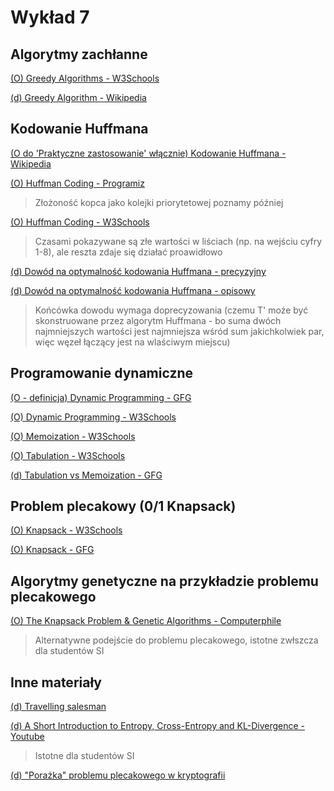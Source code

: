 # Wykład 7

<!-- 

## 6: **Programowanie dynamiczne i algorytmy zachłanne**

- **Algorytmy (Zachłanne)**:
 - Problem plecakowy (podstawowe podejście zachłanne; przykład suboptymalnego algorytmu zachłannego z backtrackingiem)
 - Kodowanie Huffmana (przykład optymalnego algorytmu zachłannego; połączenie z entropią, drzewami)

- **Algorytmy (Programowanie dynamiczne)**:
  - Ciąg Fibonacciego (rozwiązanie z memoizacją i tabulacją).
  - Problem plecakowy (dynamiczna wersja problemu plecaka 0/1).

- **Zachłanny vs. Programowanie dynamiczne**
  - Kiedy algorytm zachłanny zawodzi i dlaczego programowanie dynamiczne bywa lepszym wyborem.


----------- -->
<!-- 
Wcześniejszy wykład
# Dziel i rządź
https://en.wikipedia.org/wiki/Divide_and_conquer

https://en.wikipedia.org/wiki/Divide-and-conquer_algorithm

https://www.geeksforgeeks.org/introduction-to-divide-and-conquer-algorithm/


Rekursja -  https://www.w3schools.com/dsa/dsa_algo_simple.php
-------------------- -->



## Algorytmy zachłanne

[(O) Greedy Algorithms - W3Schools](https://www.w3schools.com/dsa/dsa_ref_greedy.php)

[(d) Greedy Algorithm - Wikipedia](https://en.wikipedia.org/wiki/Greedy_algorithm)


## Kodowanie Huffmana

[(O do 'Praktyczne zastosowanie' włącznie) Kodowanie Huffmana - Wikipedia](https://pl.wikipedia.org/wiki/Kodowanie_Huffmana)

[(O) Huffman Coding - Programiz](https://www.programiz.com/dsa/huffman-coding)
> Złożoność kopca jako kolejki priorytetowej poznamy później

[(O) Huffman Coding - W3Schools](https://www.w3schools.com/dsa/dsa_ref_huffman_coding.php)
> Czasami pokazywane są złe wartości w liściach (np. na wejściu cyfry 1-8), ale reszta zdaje się działać proawidłowo

[(d) Dowód na optymalność kodowania Huffmana - precyzyjny](https://www.cs.utoronto.ca/~brudno/csc373w09/huffman.pdf)

[(d) Dowód na optymalność kodowania Huffmana - opisowy](https://opendsa-server.cs.vt.edu/ODSA/Books/CS3/html/HuffProof.html)
> Końcówka dowodu wymaga doprecyzowania (czemu T' może być skonstruowane przez algorytm Huffmana - bo suma dwóch najmniejszych wartości jest najmniejsza wśród sum jakichkolwiek par, więc węzeł łączący jest na wlaściwym miejscu)

<!-- https://www.geeksforgeeks.org/huffman-coding-greedy-algo-3/ -->
<!-- Nie musimy stosować min-kopca (poznamy go później), złożoność też wynika z właściwości kopca -->

<!-- https://www.cse.iitk.ac.in/users/satyadev/au17/huffman.pdf -->
<!-- Lemma 3 (inne niepotrzebne?) -->



## Programowanie dynamiczne

[(O - definicja) Dynamic Programming - GFG](https://www.geeksforgeeks.org/dynamic-programming/)

[(O) Dynamic Programming - W3Schools](https://www.w3schools.com/dsa/dsa_ref_dynamic_programming.php)

[(O) Memoization - W3Schools](https://www.w3schools.com/dsa/dsa_ref_memoization.php)

[(O) Tabulation - W3Schools](https://www.w3schools.com/dsa/dsa_ref_tabulation.php)

[(d) Tabulation vs Memoization - GFG](https://www.geeksforgeeks.org/tabulation-vs-memoization/)


## Problem plecakowy (0/1 Knapsack)

[(O) Knapsack - W3Schools](https://www.w3schools.com/dsa/dsa_ref_knapsack.php)
<!--  The 0/1 Knapsack Problem cannot be solved by a greedy algorithm because it does not fulfill the greedy choice property -->

[(O) Knapsack - GFG](https://www.geeksforgeeks.org/0-1-knapsack-problem-dp-10/#space-optimized-approach-on-x-w-time-and-ow-space)
<!-- Optymalizacja pamięci -->

## Algorytmy genetyczne na przykładzie problemu plecakowego

[(O) The Knapsack Problem & Genetic Algorithms - Computerphile](https://www.youtube.com/watch?v=MacVqujSXWE)
> Alternatywne podejście do problemu plecakowego, istotne zwłszcza dla studentów SI


## Inne materiały

[(d) Travelling salesman](https://www.w3schools.com/dsa/dsa_ref_traveling_salesman.php)

[(d) A Short Introduction to Entropy, Cross-Entropy and KL-Divergence - Youtube](https://www.youtube.com/watch?v=ErfnhcEV1O8)
> Istotne dla studentów SI

[(d) "Porażka" problemu plecakowego w kryptografii](https://www.geeksforgeeks.org/knapsack-encryption-algorithm-in-cryptography/)

<!-- https://www.tutorialspoint.com/knapsack-encryption-algorithm-in-cryptography -->



